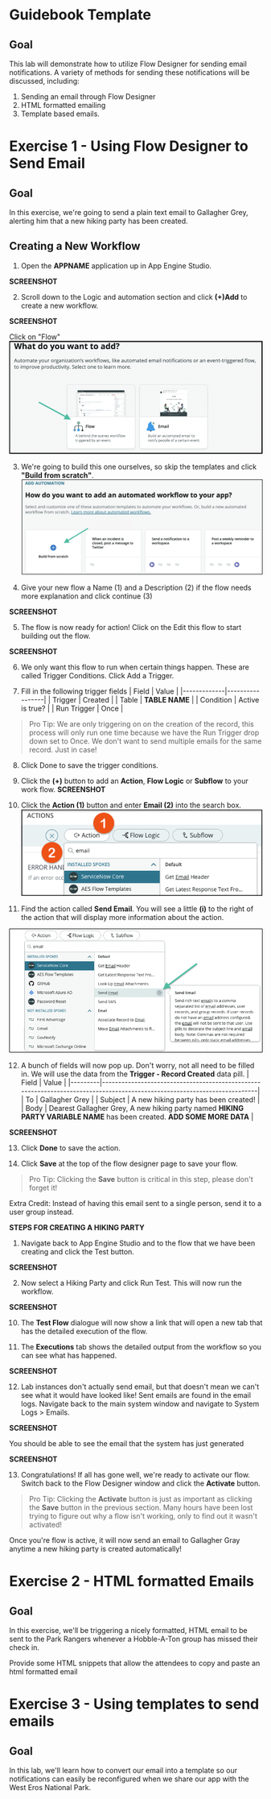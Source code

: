# Guidebook Template

## Goal

This lab will demonstrate how to utilize Flow Designer for sending email notifications. A variety of methods for sending these notifications will be discussed, including:

1. Sending an email through Flow Designer
2. HTML formatted emailing
3. Template based emails.

# Exercise 1 - Using Flow Designer to Send Email

## Goal
In this exercise, we're going to send a plain text email to Gallagher Grey, alerting him that a new hiking party has been created.

## Creating a New Workflow
1. Open the **APPNAME** application up in App Engine Studio.

**SCREENSHOT**

2. Scroll down to the Logic and automation section and click **(+)Add** to create a new workflow.

**SCREENSHOT**

Click on "Flow"
![Alt text](images/knowledge2023_ccl1193_k23_lab1-02-a.png)

3. We're going to build this one ourselves, so skip the templates and click **"Build from scratch"**.
![Alt text](images/knowledge2023_ccl1193_k23_lab1-03-a.png)

4. Give your new flow a Name (1) and a Description (2) if the flow needs more explanation and click continue (3)

**SCREENSHOT**

5. The flow is now ready for action! Click on the Edit this flow to start building out the flow.

**SCREENSHOT**

6. We only want this flow to run when certain things happen. These are called Trigger Conditions. Click Add a Trigger.

7. Fill in the following trigger fields
| Field       | Value           |
|-------------|-----------------|
| Trigger     | Created         |
| Table       | **TABLE NAME**  |
| Condition   | Active is true? |
| Run Trigger | Once            |

>Pro Tip: We are only triggering on on the creation of the record, this process will only run one time because we have the Run Trigger drop down set to Once. We don't want to send multiple emails for the same record. Just in case!

8. Click Done to save the trigger conditions.

9. Click the **(+)** button to add an **Action**, **Flow Logic** or **Subflow** to your work flow.
**SCREENSHOT**
10. Click the **Action (1)** button and enter **Email (2)** into the search box.
![Alt text](images/knowledge2023_ccl1193_k23_lab1-10-a.png)

11. Find the action called **Send Email**. You will see a little **(i)** to the right of the action that will display more information about the action.

![Alt text](images/knowledge2023_ccl1193_k23_lab1-11-a.png)

12. A bunch of fields will now pop up. Don't worry, not all need to be filled in. We will use the data from the **Trigger - Record Created** data pill.
| Field   | Value                                                                                                                    |
|---------|--------------------------------------------------------------------------------------------------------------------------|
| To      | Gallagher Grey                                                                                                           |
| Subject | A new hiking party has been created!                                                                                     |
| Body    | Dearest Gallagher Grey, A new hiking party named **HIKING PARTY VARIABLE NAME** has been created. **ADD SOME MORE DATA** |

**SCREENSHOT**

13. Click **Done** to save the action.

14. Click **Save** at the top of the flow designer page to save your flow.
>Pro Tip: Clicking the **Save** button is critical in this step, please don't forget it! 

Extra Credit: Instead of having this email sent to a single person, send it to a user group instead. 

**STEPS FOR CREATING A HIKING PARTY**

1. Navigate back to App Engine Studio and to the flow that we have been creating and click the Test button.

**SCREENSHOT**

2. Now select a Hiking Party and click Run Test. This will now run the workflow.

**SCREENSHOT**

10. The **Test Flow** dialogue will now show a link that will open a new tab that has the detailed execution of the flow.

11. The **Executions** tab shows the detailed output from the workflow so you can see what has happened.

**SCREENSHOT**

12. Lab instances don't actually send email, but that doesn't mean we can't see what it would have looked like! Sent emails are found in the email logs. Navigate back to the main system window and navigate to System Logs > Emails.

**SCREENSHOT**

You should be able to see the email that the system has just generated

**SCREENSHOT**

13. Congratulations! If all has gone well, we're ready to activate our flow. Switch back to the Flow Designer window and click the **Activate** button.

>Pro Tip: Clicking the **Activate** button is just as important as clicking the **Save** button in the previous section. Many hours have been lost trying to figure out why a flow isn't working, only to find out it wasn't activated!

Once you're flow is active, it will now send an email to Gallagher Gray anytime a new hiking party is created automatically!

# Exercise 2 - HTML formatted Emails

## Goal
In this exercise, we'll be triggering a nicely formatted, HTML email to be sent to the Park Rangers whenever a Hobble-A-Ton group has missed their check in.

<!-- Walk the attendees through creating a new workflow that is triggered when a party misses a check-in (time based seems complicated, double check in office hours) -->

Provide some HTML snippets that allow the attendees to copy and paste an html formatted email

# Exercise 3 - Using templates to send emails

## Goal
In this lab, we'll learn how to convert our email into a template  so our notifications can easily be reconfigured when we share our app with the West Eros National Park.